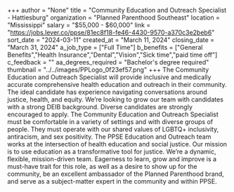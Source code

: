 +++
author = "None"
title = "Community Education and Outreach Specialist - Hattiesburg"
organization = "Planned Parenthood Southeast"
location = "Mississippi"
salary = "$55,000 - $60,000"
link = "https://jobs.lever.co/ppse/81ec8f18-fe46-4430-9570-a370c3e2beb6"
sort_date = "2024-03-11"
created_at = "March 11, 2024"
closing_date = "March 31, 2024"
a_job_type = ["Full Time"]
b_benefits = ["General Benefits","Health Insurance","Dental","Vision","Sick time","paid time off"]
c_feedback = ""
aa_degrees_required = "Bachelor's degree required"
thumbnail = "../../images/PPLogo_0f23ef57.png"
+++
The Community Education and Outreach Specialist will provide inclusive and medically accurate comprehensive health education and outreach in their community. The ideal candidate has experience navigating conversations around justice, health, and equity. We’re looking to grow our team with candidates with a strong DEIB background. Diverse candidates are strongly encouraged to apply. The Community Education and Outreach Specialist must be comfortable in a variety of settings and with diverse groups of people. They must operate with our shared values of LGBTQ+ inclusivity, antiracism, and sex positivity. The PPSE Education and Outreach team works at the intersection of health education and social justice. Our mission is to use education as a transformative tool for justice. We’re a dynamic, flexible, mission-driven team. Eagerness to learn, grow and improve is a must-have trait for this role, as well as a desire to show up for the community, be an excellent ambassador of the Planned Parenthood brand, and serve as a subject-matter expert in the community and within PPSE.